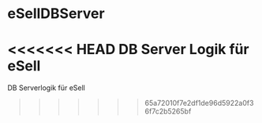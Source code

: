 eSellDBServer
=============

<<<<<<< HEAD
DB Server Logik für eSell
=======
DB Serverlogik für eSell
>>>>>>> 65a72010f7e2df1de96d5922a0f36f7c2b5265bf
